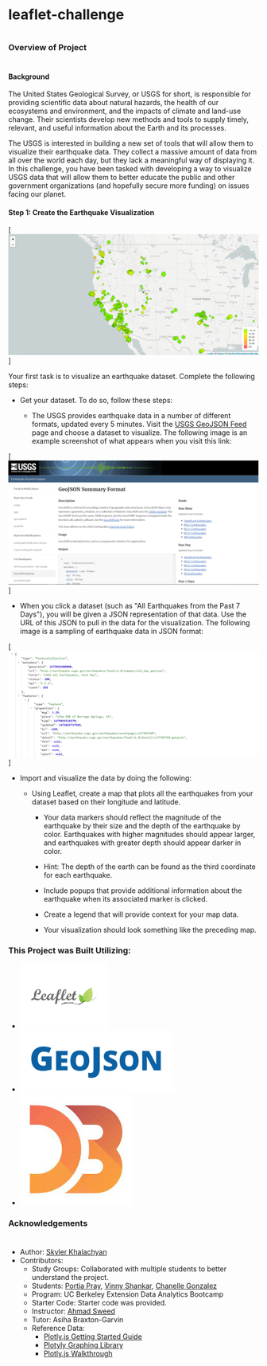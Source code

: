 # leaflet-challenge
#
### Overview of Project
# 
#### Background
The United States Geological Survey, or USGS for short, is responsible for providing scientific data about natural hazards, the health of our ecosystems and environment, and the impacts of climate and land-use change. Their scientists develop new methods and tools to supply timely, relevant, and useful information about the Earth and its processes.

The USGS is interested in building a new set of tools that will allow them to visualize their earthquake data. They collect a massive amount of data from all over the world each day, but they lack a meaningful way of displaying it. In this challenge, you have been tasked with developing a way to visualize USGS data that will allow them to better educate the public and other government organizations (and hopefully secure more funding) on issues facing our planet.
#### Step 1: Create the Earthquake Visualization 
[![earthquake visualization](Images/BasicMap.png "earthquake visualization")]

Your first task is to visualize an earthquake dataset. Complete the following steps:

* Get your dataset. To do so, follow these steps:

    * The USGS provides earthquake data in a number of different formats, updated every 5 minutes. Visit the [USGS GeoJSON Feed](http://earthquake.usgs.gov/earthquakes/feed/v1.0/geojson.php) page and choose a dataset to visualize. The following image is an example screenshot of what appears when you visit this link:

[![earthquake website visualization](Images/Data.png "earthquake website visualization")]

   * When you click a dataset (such as "All Earthquakes from the Past 7 Days"), you will be given a JSON representation of that data. Use the URL of this JSON to pull in the data for the visualization. The following image is a sampling of earthquake data in JSON format:

[![JSON format visualization](Images/JSON.png "JSON format visualization")]

* Import and visualize the data by doing the following:
    * Using Leaflet, create a map that plots all the earthquakes from your dataset based on their longitude and latitude.

        * Your data markers should reflect the magnitude of the earthquake by their size and the depth of the earthquake by color. Earthquakes with higher magnitudes should appear larger, and earthquakes with greater depth should appear darker in color.

        * Hint: The depth of the earth can be found as the third coordinate for each earthquake.

        * Include popups that provide additional information about the earthquake when its associated marker is clicked.

        * Create a legend that will provide context for your map data.

        * Your visualization should look something like the preceding map.
### This Project was Built Utilizing:
* [![leaflet logo](Images/leaflet.png "leaflet logo")]( https://leafletjs.com/reference.html)
* [![GeoJSON logo](Images/geojson.png "GeoJSON logo")]( https://geojson.readthedocs.io/en/latest/) 
* [![D3 Logo](Images/D3.jpg "D3 logo")]( https://d3js.org/) 

### Acknowledgements
#
* Author: [Skyler Khalachyan](https://github.com/SkylerKhalachyan)
* Contributors:
     - Study Groups: Collaborated with multiple students to better understand the project.
     - Students: [Portia Pray](https://github.com/Portia17), [Vinny Shankar](https://github.com/VinnyShankar), [Chanelle Gonzalez](https://github.com/chanellelgonzalez) 
     - Program: UC Berkeley Extension Data Analytics Bootcamp 
     - Starter Code: Starter code was provided. 
     - Instructor: [Ahmad Sweed](https://github.com/ahmadswd) 
     - Tutor: Asiha Braxton-Garvin
     - Reference Data:
		- [Plotly.js Getting Started Guide](https://plotly.com/javascript/getting-started/)
		- [Plotyly Graphing Library](https://plotly.com/javascript/)
        - [Plotly.js Walkthrough](https://www.freecodecamp.org/news/an-introduction-to-plotly-js-an-open-source-graphing-library-c036a1876e2e/)

